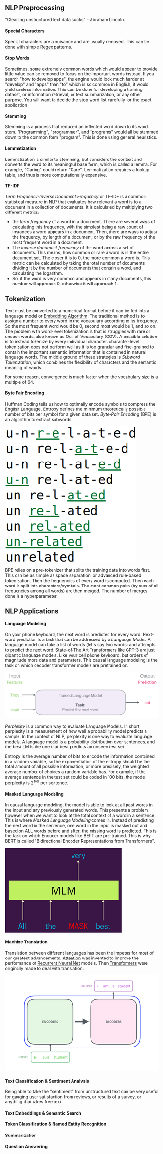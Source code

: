 
## NLP Preprocessing

"Cleaning unstructured text data sucks" - Abraham Lincoln.

#### Special Characters

Special characters are a nuisance and are usually removed. This can be done with simple [Regex](../../Software%20Engineering/Regex.md) patterns.

#### Stop Words

Sometimes, some extremely common words which would appear to provide little value can be removed to focus on the important words instead. If you search "how to develop apps", the engine would look much harder at "develop" and "apps" than "to" which is so common in English, it would yield useless information. This can be done for developing a training dataset, or information retrieval, or text summarization, or any other purpose. You will want to decide the stop word list carefully for the exact application

#### Stemming

Stemming is a process that reduced an inflected word down to its word stem. "Programming", "programmer", and "programs" would all be stemmed down to the common form "program". This is done using general heuristics.

#### Lemmatization

Lemmatization is similar to stemming, but considers the context and converts the word to its meaningful base form, which is called a lemma. For example, "Caring" could return "Care". Lemmatization requires a lookup table, and thus is more computationally expensive.

#### TF-IDF

*Term Frequency-Inverse Document Frequency* or TF-IDF is a common statistical measure in NLP that evaluates how relevant a word is to a document in a collection of documents. It is calculated by multiplying two different metrics:
- the *term frequency* of a word in a document. There are several ways of calculating this frequency, with the simplest being a raw count of instances a word appears in a document. Then, there are ways to adjust the frequency, by length of a document, or by the raw frequency of the most frequent word in a document.
- The *inverse document frequency* of the word across a set of documents. This means, how common or rare a word is in the entire document set. The closer it is to 0, the more common a word is. This metric can be calculated by taking the total number of documents, dividing it by the number of documents that contain a word, and calculating the logarithm.
- So, if the word is very common and appears in many documents, this number will approach 0, otherwise it will approach 1.


## Tokenization

Text must be converted to a numerical format before it can be fed into a language model or [Embedding Algorithm](Embeddings.md). The traditional method is to assign a number to every word in the vocabulary according to its frequency. So the most frequent word would be 0, second most would be 1, and so on. The problem with word-level tokenization is that is struggles with rare or unseen words, also known as Out-of-Vocabulary (OOV). A possible solution is to instead tokenize by every individual character. character-level tokenization does not perform well as it is too granular and fine-grained to contain the important semantic information that is contained in natural language words. The middle ground of these strategies is *Subword Tokenization*, which combines the flexibility of characters and the semantic meaning of words.

For some reason, convergence is much faster when the vocabulary size is a multiple of 64.

#### Byte Pair Encoding

Huffman Coding tells us how to optimally encode symbols to compress the English Language. Entropy defines the minimum theoretically possible number of bits per symbol for a given data set. *Byte-Pair Encoding* (BPE) is an algorithm to extract subwords. 

![](../../Attachments/Pasted%20image%2020230308001213.png)

BPE relies on a pre-tokenizer that splits the training data into words first. This can be as simple as space separation, or advanced rule-based tokenization. Then the frequencies of every word is computed. Then each word is split into characters/symbols. The most common pairs (by sum of all frequencies among all words) are then merged. The number of merges done is a hyperparameter. 


## NLP Applications

#### Language Modeling

On your phone keyboard, the next word is predicted for every word. Next-word prediction is a task that can be addressed by a *Language Model*. A language model can take a list of words (let's say two words) and attempts to predict the next word. State-of-The Art [Transformers](Transformers.md) like GPT-3 are just gigantic language models. Like your cell phone keyboard, but orders of magnitude more data and parameters.  This causal language modeling is the task on which decoder transformer models are pretrained on.

![](../../Attachments/Pasted%20image%2020230307224744.png)

*Perplexity* is a common way to [evaluate](../ML%20Metrics.md) Language Models. In short, perplexity is a measurement of how well a probability model predicts a sample. In the context of NLP, perplexity is one way to evaluate language models. A language model is a probability distribution over sentences, and the best LM is the one that best predicts an unseen test set

Entropy is the average number of bits to encode the information contained in a random variable, so the exponentiation of the entropy should be the total amount of all possible information, or more precisely, the weighted average number of choices a random variable has. For example, if the average sentence in the test set could be coded in 100 bits, the model perplexity is $2^{100}$ per sentence.


#### Masked Language Modeling

In causal language modeling, the model is able to look at all past words in the input and any previously generated words. This presents a problem however when we want to look at the total context of a word in a sentence. This is where *Masked Language Modeling* comes in. Instead of predicting the next word in the sentence, one word in the input is masked out and based on ALL words before and after, the missing word is predicted. This is the task on which Encoder models like BERT are pre-trained. This is why BERT is called "Bidirectional Encoder Representations from Transformers".

![](../../Attachments/Pasted%20image%2020230519221352.png)

#### Machine Translation

Translation between different languages has been the impetus for most of our greatest advancements. [Attention](Attention.md) was invented to improve the performance of [Recurrent Neural Net](Recurrent%20Neural%20Net.md) models. Then [Transformers](Transformers.md) were originally made to deal with translation. 

![](../../Attachments/Pasted%20image%2020230309020500.png)


#### Text Classification & Sentiment Analysis

Being able to take the "sentiment" from unstructured text can be very useful for gauging user satisfaction from reviews, or results of a survey, or anything that takes free text.


#### Text Embeddings & Semantic Search


#### Token Classification & Named Entity Recognition


#### Summarization


#### Question Answering